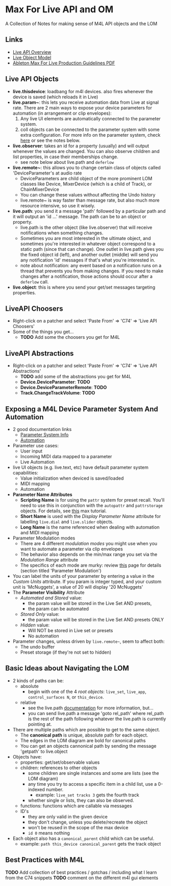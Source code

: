 Max For Live API and OM
====================
A Collection of Notes for making sense of M4L API objects and the LOM

## Links
- [Live API Overview](https://docs.cycling74.com/max5/refpages/m4l-ref/m4l_live_api_overview.html)
- [Live Object Model](https://docs.cycling74.com/max5/refpages/m4l-ref/m4l_live_object_model.html)
- [Ableton Max For Live Production Guidelines PDF](https://downloads.ableton.com/misc/maxforlive_production_guidelines.pdf)

## Live API Objects
- **live.thisdevice**:  loadbang for m4l devices.  also fires whenever the device is saved (which reloads it in Live) 
- **live.param~**: this lets you receive automation data from Live at signal rate.  There are 2 main ways to expose your device parameters for automation (in arrangement or clip envelopes):
    1. Any live UI elements are automatically connected to the parameter system.
    2. coll objects can be connected to the parameter system with some extra configuration.
For more info on the parameter system, check [here](https://docs.cycling74.com/max5/vignettes/core/live_parameters.html) or see the notes below.
- **live.observer**: takes an id for a property (usually) and will output whenever the values are changed.  You can also observe children and list properties, in case their memberships change.
    - see note below about live.path and ```deferlow```
- **live.remote~**: this allows you to change certain class of objects called 'DeviceParameter's at audio rate
    - DeviceParameters are child object of the more prominent LOM classes like Device, MixerDevice (which is a child of Track), or ChainMixerDevice
    - You can change these values without affecting the Undo history
    - live.remote~ is way faster than message rate, but also much more resource intensive, so use it wisely.    
- **live.path**: you send it a message 'path' followed by a particular path and it will output an 'id ...' message.  The path can be to an object or property.
    - live.path is the other object (like live.observer) that will receive notifications when something changes.  
    - Sometimes you are most interested in the ultimate object, and sometimes you're interested in whatever object correspond to a static path (since that can change).  One outlet in live.path gives you the fixed object id (left), and another outlet (middle) will send you any notification 'id' messages if that's what you're interested in.
    - note about notification: any event based on a notification runs on a thread that prevents you from making changes.  If you need to make changes after a notification, those actions should occur after a ```deferlow``` call.
- **live.object**: this is where you send your get/set messages targeting properties.

## LiveAPI Choosers
- Right-click on a patcher and select 'Paste From' => 'C74' => 'Live API Choosers'
- Some of the things you get...
    - **TODO** Add some the choosers you get for M4L

## LiveAPI Abstractions
- Right-click on a patcher and select 'Paste From' => 'C74' => 'Live API Abstractions'
    - **TODO** add some of the abstractions you get for M4L
    - **Device.DeviceParameter**:  **TODO**
    - **Device.DeviceParameterRemote**: **TODO**
    - **Track.ChangeTrackVolume**: **TODO**

## Exposing a M4L Device Parameter System And Automation
- 2 good documentation links
    - [Parameter System Info](https://docs.cycling74.com/max5/vignettes/core/live_parameters.html)
    - [Automation](https://docs.cycling74.com/max5/vignettes/core/live_automation.html)
- Parameter use cases:
    - User input
    - Incoming MIDI data mapped to a parameter
    - Live Automation
- live UI objects (e.g. live.text, etc) have default parameter system capabilities:
    - Value initialization when deviced is saved/loaded
    - MIDI mapping
    - Automation
- **Parameter Name Attributes**
    - **Scripting Name** is for using the ```pattr``` system for preset recall.  You'll need to use this in conjunction with the ```autopattr``` and ```pattrstorage``` objects.  For details, see [this](https://docs.cycling74.com/max5/tutorials/max-tut/pattrchapter02.html) max tutorial.
    - **Short Name** is used with the *Display Parameter Name* attribute for labelling ```live.dial``` and ```live.slider``` objects.
    - **Long Name** is the name referenced when dealing with automation and MIDI mapping
- Parameter Modulation modes
    - There are 4 different *modulation modes* you might use when you want to automate a parameter via clip envelopes
    - The behavior also depends on the min/max range you set via the *Modulation Range* attribute
    - The specifics of each mode are murky: review [this](https://docs.cycling74.com/max5/vignettes/core/live_parameters.html) page for details (section titled 'Parameter Modulation')
- You can label the units of your parameter by entering a value in the *Custom Units* attribute.  If you param is integer typed, and your custom unit is 'McNuggets', a value of 20 will display '20 McNuggets'
- The **Parameter Visibility** Attribute
    - *Automated and Stored* value: 
        - the param value will be stored in the Live Set AND presets,
        - the param can be automated
    - *Stored Only* value:
        - the param value will be stored in the Live Set AND presets ONLY
    - *Hidden* value:
        - Will NOT be stored in Live set or presets
        - No automation
- Parameter changes, unless driven by ```live.remote~```, seem to affect both:
    - The undo buffer
    - Preset storage (if they're not set to hidden)


## Basic Ideas about Navigating the LOM
- 2 kinds of paths can be:
    - absolute
        - begin with one of the 4 *root objects*: ```live_set```, ```live_app```, ```control_surfaces N```, or ```this_device```.
    - relative
        - see the live.path [documentation](https://docs.cycling74.com/max5/refpages/m4l-ref/live.path.html) for more information, but...
        - you can send live.path a message 'goto rel_path' where rel_path is the rest of the path following whatever the live.path is currently pointing at.
- There are multiple paths which are possible to get to the same object.
    - The **canonical path** is unique, absolute path for each object.
    - The edges in the LOM diagram are bold for canonical paths
    - You can get an objects cannonical path by sending the message 'getpath' to live.object
- Objects have:
    - properties: get/set/observable values
    - children: references to other objects
        - some children are single instances and some are lists (see the LOM diagram)
        - any time you try to access a specific item in a child list, use a 0-indexed number.
            - example: ```live_set tracks 3``` gets the fourth track
        - whether single or lists, they can also be observed.
    - functions: functions which are callable via messages
    - ID's
        - they are only valid in the given device
        - they don't change, unless you delete/recreate the object
        - won't be reused in the scope of the max device
        - ```id 0``` means nothing    
- Each object also has a ```canonical_parent``` child which can be useful. 
    - example: ```path this_device canonical_parent``` gets the track object


## Best Practices with M4L
**TODO** Add collection of best practices / gotchas / including what I learn from the C74 snippets
**TODO** comment on the different m4l gui elements